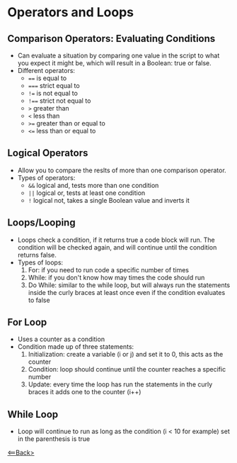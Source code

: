 # Operators and Loops

## Comparison Operators: Evaluating Conditions
- Can evaluate a situation by comparing one value in the script to what you expect it might be, which will result in a Boolean: true or false.
- Different operators:
  - `==` is equal to
  - `===` strict equal to
  - `!=` is not equal to
  - `!==` strict not equal to
  - `>` greater than
  - `<` less than
  - `>=` greater than or equal to
  - `<=` less than or equal to

## Logical Operators
- Allow you to compare the reslts of more than one comparison operator.
- Types of operators:
  - `&&` logical and, tests more than one condition
  - `||` logical or, tests at least one condition
  - `!` logical not, takes a single Boolean value and inverts it

## Loops/Looping
- Loops check a condition, if it returns true a code block will run. The condition will be checked again, and will continue until the condition returns false.
- Types of loops:
  1. For: if you need to run code a specific number of times
  1. While: if you don't know how may times the code should run
  1. Do While: similar to the while loop, but will always run the statements inside the curly braces at least once even if the condition evaluates to false

## For Loop
- Uses a counter as a condition
- Condition made up of three statements:
  1. Initialization: create a variable (i or j) and set it to 0, this acts as the counter
  1. Condition: loop should continue until the counter reaches a specific number
  1. Update: every time the loop has run the statements in the curly braces it adds one to the counter (i++)

## While Loop
- Loop will continue to run as long as the condition (i < 10 for example) set in the parenthesis is true


[<==Back>](code102contents.md)
